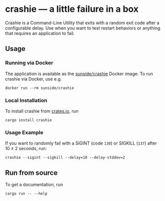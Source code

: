 # crashie — a little failure in a box

Crashie is a Command-Line Utility that exits with a random exit code after a configurable delay. Use when you
want to test restart behaviors or anything that requires an application to fail.

## Usage

### Running via Docker

The application is available as the [sunside/crashie](https://hub.docker.com/r/sunside/crashie) Docker image.
To run crashie via Docker, use e.g.

```shell
docker run --rm sunside/crashie
```

### Local Installation

To install crashie from [crates.io](https://crates.io/crates/crashie), run

```shell
cargo install crashie
```

### Usage Example

If you want to randomly fail with a SIGINT (code `130`) or SIGKILL (`137`) after 10 ± 2 seconds, run:

```
crashie --sigint --sigkill --delay=10 --delay-stddev=2
```

## Run from source

To get a documentation, run

```shell
cargo run -- --help
```
